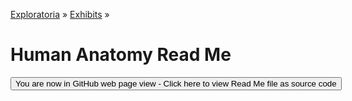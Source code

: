 [Exploratoria]( http://exploratoria.github.io ) &raquo; [Exhibits]( http://exploratoria.github.io/exhibits/ ) &raquo;

Human Anatomy Read Me
====

<span style="display: none"> [You are now in GitHub source code view - Click here to view Read Me file as a web page]( http://exploratoria.github.io/exhibits/human-anatomy/index.html 'View file as a web page' ) </span>
<input type=button value="You are now in GitHub web page view - Click here to view Read Me file as source code" onclick="window.location.href='https://github.com/exploratoria/exploratoria.github.io/tree/master/exhibits/human-anatomy/'" />



